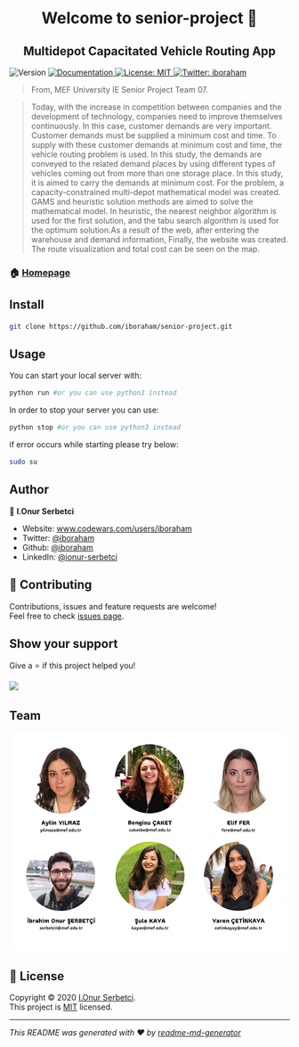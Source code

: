 <h1 align="center">Welcome to senior-project 👋</h1>
<h2 align='center'>Multidepot Capacitated Vehicle Routing App</h2>
<p>
  <img alt="Version" src="https://img.shields.io/badge/version-v1.1-blue.svg?cacheSeconds=2592000" />
  <a href="https://github.com/iboraham/senior-project/blob/master/README.md" target="_blank">
    <img alt="Documentation" src="https://img.shields.io/badge/documentation-yes-brightgreen.svg" />
  </a>
  <a href="https://github.com/iboraham/senior-project/blob/master/LICENSE" target="_blank">
    <img alt="License: MIT" src="https://img.shields.io/badge/License-MIT-yellow.svg" />
  </a>
  <a href="https://twitter.com/iboraham" target="_blank">
    <img alt="Twitter: iboraham" src="https://img.shields.io/twitter/follow/iboraham.svg?style=social" />
  </a>
</p>

> From, MEF University IE Senior Project Team 07.

> Today, with the increase in competition between companies and the development of technology, companies need to improve themselves continuously. In this case, customer demands are very important. Customer demands must be supplied a minimum cost and time. To supply with these customer demands at minimum cost and time, the vehicle routing problem is used. In this study, the demands are conveyed to the related demand places by using different types of vehicles coming out from more than one storage place. In this study, it is aimed to carry the demands at minimum cost. For the problem, a capacity-constrained multi-depot mathematical model was created. GAMS and heuristic solution methods are aimed to solve the mathematical model. In heuristic, the nearest neighbor algorithm is used for the first solution, and the tabu search algorithm is used for the optimum solution.As a result of the web, after entering the warehouse and demand information, Finally, the website was created. The route visualization and total cost can be seen on the map.

### 🏠 [Homepage](github.com/iboraham/senior-project)

## Install

```sh
git clone https://github.com/iboraham/senior-project.git
```

## Usage

You can start your local server with:
```sh
python run #or you can use python3 instead
```

In order to stop your server you can use:
```sh
python stop #or you can use python3 instead
```

if error occurs while starting please try below:
```sh
sudo su
```

## Author

👤 **I.Onur Serbetci**

* Website: www.codewars.com/users/iboraham
* Twitter: [@iboraham](https://twitter.com/iboraham)
* Github: [@iboraham](https://github.com/iboraham)
* LinkedIn: [@ionur-serbetci](https://linkedin.com/in/ionur-serbetci)

## 🤝 Contributing

Contributions, issues and feature requests are welcome!<br />Feel free to check [issues page](https://github.com/iboraham/senior-project/issues).

## Show your support

Give a ⭐️ if this project helped you!

<a href="https://www.patreon.com/iboraham">
  <img src="https://c5.patreon.com/external/logo/become_a_patron_button@2x.png" width="160">
</a>

## Team
<p align="center">
  <img src="https://raw.githubusercontent.com/iboraham/senior-project/master/src/webapps/senior_project/images/team0712.png" />
</p>

## 📝 License

Copyright © 2020 [I.Onur Serbetci](https://github.com/iboraham).<br />
This project is [MIT](https://github.com/iboraham/senior-project/blob/master/LICENSE) licensed.

***
_This README was generated with ❤️ by [readme-md-generator](https://github.com/kefranabg/readme-md-generator)_
